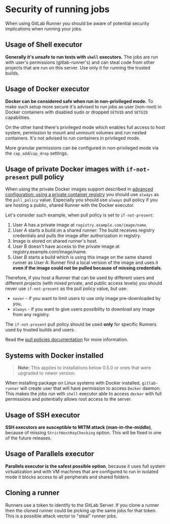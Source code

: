 # Security of running jobs

When using GitLab Runner you should be aware of potential security implications
when running your jobs.

## Usage of Shell executor

**Generally it's unsafe to run tests with `shell` executors.** The jobs are run
with user's permissions (gitlab-runner's) and can steal code from other
projects that are run on this server. Use only it for running the trusted builds.

## Usage of Docker executor

**Docker can be considered safe when run in non-privileged mode.** To make such
setup more secure it's advised to run jobs as user (non-root) in Docker containers
with disabled sudo or dropped `SETUID` and `SETGID` capabilities.

On the other hand there's privileged mode which enables full access to host system,
permission to mount and unmount volumes and run nested containers. It's not advised
to run containers in privileged mode.

More granular permissions can be configured in non-privileged mode via the
`cap_add`/`cap_drop` settings.

## Usage of private Docker images with `if-not-present` pull policy

When using the private Docker images support described in
[advanced configuration: using a private container registry](../configuration/advanced-configuration.md#using-a-private-container-registry)
you should use `always` as the `pull_policy` value. Especially you should
use `always` pull policy if you are hosting a public, shared Runner with the
Docker executor.

Let's consider such example, when pull policy is set to `if-not-present`:

1. User A has a private image at `registry.example.com/image/name`.
1. User A starts a build on a shared runner: The build receives registry
   credentials and pulls the image after authorization in registry.
1. Image is stored on shared runner's host.
1. User B doesn't have access to the private image at registry.example.com/image/name.
1. User B starts a build which is using this image on the same shared runner
   as User A: Runner find a local version of the image and uses it **even if
   the image could not be pulled because of missing credentials**.

Therefore, if you host a Runner that can be used by different users and
different projects (with mixed private, and public access levels) you should
never use `if-not-present` as the pull policy value, but use:

- `never` - if you want to limit users to use only image pre-downloaded by you,
- `always` - if you want to give users possibility to download any image from
  any registry.

The `if-not-present` pull policy should be used **only** for specific Runners
used by trusted builds and users.

Read the [pull policies documentation](../executors/docker.md#how-pull-policies-work)
for more information.

## Systems with Docker installed

>**Note:**
This applies to installations below 0.5.0 or ones that were upgraded to newer version.

When installing package on Linux systems with Docker installed, `gitlab-runner`
will create user that will have permission to access `Docker` daemon. This makes
the jobs run with `shell` executor able to access `docker` with full permissions
and potentially allows root access to the server.

## Usage of SSH executor

**SSH executors are susceptible to MITM attack (man-in-the-middle)**, because of
missing `StrictHostKeyChecking` option. This will be fixed in one of the future
releases.

## Usage of Parallels executor

**Parallels executor is the safest possible option**, because it uses full system
virtualization and with VM machines that are configured to run in isolated mode
it blocks access to all peripherals and shared folders.

## Cloning a runner

Runners use a token to identify to the GitLab Server. If you clone a runner then
the cloned runner could be picking up the same jobs for that token. This is a possible
attack vector to "steal" runner jobs. 
